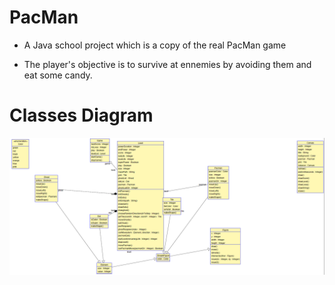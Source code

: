 # PacMan
* A Java school project which is a copy of the real PacMan game

* The player's objective is to survive at ennemies by avoiding them and eat some candy.

# Classes Diagram
![Diagram](resources/classes_diagram.png)
